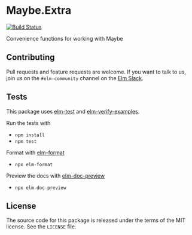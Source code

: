 # Maybe.Extra

[![Build Status](https://github.com/elm-community/maybe-extra/actions/workflows/test.yml/badge.svg)](https://github.com/elm-community/maybe-extra/actions/workflows/test.yml)

Convenience functions for working with Maybe

## Contributing

Pull requests and feature requests are welcome.
If you want to talk to us, join us on the
`#elm-community` channel on the [Elm Slack](https://elmlang.slack.com).

## Tests

This package uses [elm-test](https://github.com/elm-explorations/test) and [elm-verify-examples](https://github.com/stoeffel/elm-verify-examples).

Run the tests with
- `npm install`
- `npm test`

Format with [elm-format](https://github.com/avh4/elm-format)
- `npx elm-format`

Preview the docs with [elm-doc-preview](https://github.com/dmy/elm-doc-preview)
- `npx elm-doc-preview`

## License

The source code for this package is released under the terms of the MIT
license. See the `LICENSE` file.
